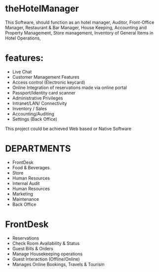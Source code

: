 # theHotelManager
This Software, should function as an hotel manager, Auditor, Front-Office Manager, Restaurant & Bar Manager, House Keeping, Accounting and Property Management, Store management, Inventory of General Items in Hotel Operations,

# features:
- Live Chat
- Customer Management Features
- Access control (Electronic keycard)
- Online Integration of reservations made via online portal
- Passport/Identity card scanner
- Administrative Privileges
- Intranet/LAN/ Connectivity
- Inventory / Sales
- Accounting/Auditing
- Settings (Back Office)

This project could be achieved Web based or Native Software

# DEPARTMENTS
- FrontDesk
- Food & Beverages
- Store
- Human Resources
- Internal Audit
- Human Resources
- Marketing
- Maintenance
- Back Office

# FrontDesk
 - Reservations
 - Check Room Availability & Status
 - Guest Bills & Orders
 - Manage Housekeeping operations
 - Guest Interaction (Offline/Online)
 - Manages Online Bookings, Travels & Tourism
